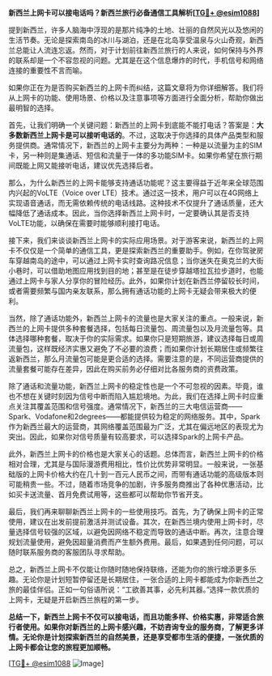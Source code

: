 **新西兰上网卡可以接电话吗？新西兰旅行必备通信工具解析[[TG💪+ @esim1088](https://t.me/s/esim1088)]**

提到新西兰，许多人脑海中浮现的是那片纯净的土地、壮丽的自然风光以及悠闲的生活节奏。无论是探索南岛的冰川与湖泊，还是在北岛享受温泉与火山奇观，新西兰总能让人流连忘返。然而，对于计划前往新西兰旅行的人来说，如何保持与外界的联系却是一个不容忽视的问题。尤其是在这个信息爆炸的时代，手机信号和网络连接的重要性不言而喻。

如果你正在为是否购买新西兰的上网卡而纠结，这篇文章将为你详细解答。我们将从上网卡的功能、使用场景、价格以及注意事项等方面进行全面分析，帮助你做出最明智的选择。

首先，让我们明确一个关键问题：新西兰的上网卡到底能不能打电话？答案是：**大多数新西兰上网卡是可以接听电话的**。不过，这取决于你选择的具体产品类型和服务提供商。通常情况下，新西兰的上网卡主要分为两种：一种是以流量为主的SIM卡，另一种则是集通话、短信和流量于一体的多功能SIM卡。如果你希望在旅行期间既能上网又能接听电话，建议优先选择后者。

那么，为什么新西兰的上网卡能够支持通话功能呢？这主要得益于近年来全球范围内兴起的VoLTE（Voice over LTE）技术。通过这一技术，用户可以在4G网络上实现语音通话，而无需依赖传统的电话线路。这种技术不仅提升了通话质量，还大幅降低了通话成本。因此，当你选择新西兰上网卡时，一定要确认其是否支持VoLTE功能，以确保在需要时能够顺利接打电话。

接下来，我们来谈谈新西兰上网卡的实际应用场景。对于游客来说，新西兰的上网卡不仅仅是一个简单的通信工具，更是探索新西兰的重要助手。例如，在你驾驶房车穿越南岛的途中，可以通过上网卡实时查询路况信息；当你迷失在奥克兰的大街小巷时，可以借助地图应用找到目的地；甚至是在徒步穿越塔拉瓦拉步道时，也能通过上网卡与家人分享你的冒险经历。此外，如果你计划在新西兰停留较长时间，或者需要频繁与国内亲友联系，那么拥有通话功能的上网卡无疑会带来极大的便利。

当然，除了通话功能外，新西兰上网卡的流量也是大家关注的重点。一般来说，新西兰的上网卡提供多种套餐选择，包括每日流量包、周流量包以及月流量包等。具体选择哪种套餐，取决于你的实际需求。如果你只是短期旅游，建议选择每日或周流量包，这样既经济实惠又避免了不必要的浪费；而如果你计划长期居住或频繁往返新西兰，那么月流量包可能是更合适的选择。需要注意的是，不同运营商提供的流量套餐可能存在差异，因此在购买前务必仔细对比各服务商的资费政策。

除了通话和流量功能，新西兰上网卡的稳定性也是一个不可忽视的因素。毕竟，谁也不想在关键时刻因为信号中断而陷入尴尬境地。为此，我们在选择上网卡时应重点关注其覆盖范围和信号强度。通常情况下，新西兰的三大电信运营商——Spark、Vodafone和2degrees——都能提供较为稳定的网络服务。其中，Spark作为新西兰最大的运营商，其网络覆盖范围最为广泛，尤其在偏远地区的表现尤为突出。因此，如果你对信号质量有较高要求，可以选择Spark的上网卡产品。

此外，新西兰上网卡的价格也是大家关心的话题。总体而言，新西兰上网卡的价格相对合理，尤其是与国际漫游费用相比，性价比优势非常明显。一般来说，一张基础版的上网卡价格大约在几十到一百元人民币之间，而带有通话功能的高级版本则可能稍贵一些。不过，随着市场竞争的加剧，许多服务商推出了各种优惠活动，比如买卡送流量、首月免费试用等，这些都可以帮助你节省开支。

最后，我们再来聊聊新西兰上网卡的一些使用技巧。首先，为了确保上网卡的正常使用，建议在出发前提前激活并测试设备。其次，在新西兰境内使用上网卡时，尽量选择信号较强的区域，以避免因网络不稳定而导致的通话中断。再次，注意合理规划流量使用，避免因超量消费而产生额外费用。最后，如果遇到任何问题，可以随时联系服务商的客服团队寻求帮助。

总之，新西兰上网卡不仅能让你随时随地保持联络，还能为你的旅行增添更多乐趣。无论你是计划短暂停留还是长期居住，一张合适的上网卡都能成为你新西兰之旅的最佳伴侣。正如一句俗语所说：“工欲善其事，必先利其器。”选择一款优质的上网卡，无疑是开启新西兰旅程的第一步。

**总结一下，新西兰上网卡不仅可以接电话，而且功能多样、价格实惠，非常适合旅行者使用。如果你对新西兰的上网卡感兴趣，不妨咨询专业的服务商，了解更多详情。无论你是计划探索新西兰的自然美景，还是享受都市生活的便捷，一张优质的上网卡都会让您的旅程更加顺畅。**

[[TG💪+ @esim1088](https://t.me/s/esim1088) ![Image](https://i.postimg.cc/4NQfJmqS/Snipaste-2025-05-13-00-14-12.png)]